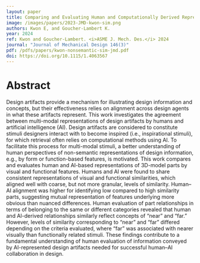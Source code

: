 ```yaml
---
layout: paper
title: Comparing and Evaluating Human and Computationally Derived Representations of Non-Semantic Design Information
image: /images/papers/2023-JMD-kwon-sim.png
authors: Kwon E, and Goucher-Lambert K.
year: 2024
ref: Kwon and Goucher-Lambert. <i>ASME J. Mech. Des.</i> 2024
journal: "Journal of Mechanical Design 146(3)"
pdf: /pdfs/papers/kwon-nonsemantic-sim-jmd.pdf
doi: https://doi.org/10.1115/1.4063567
---
```



# Abstract
Design artifacts provide a mechanism for illustrating design information and concepts, but their effectiveness relies on alignment across design agents in what these artifacts represent. This work investigates the agreement between multi-modal representations of design artifacts by humans and artificial intelligence (AI). Design artifacts are considered to constitute stimuli designers interact with to become inspired (i.e., inspirational stimuli), for which retrieval often relies on computational methods using AI. To facilitate this process for multi-modal stimuli, a better understanding of human perspectives of non-semantic representations of design information, e.g., by form or function-based features, is motivated. This work compares and evaluates human and AI-based representations of 3D-model parts by visual and functional features. Humans and AI were found to share consistent representations of visual and functional similarities, which aligned well with coarse, but not more granular, levels of similarity. Human–AI alignment was higher for identifying low compared to high similarity parts, suggesting mutual representation of features underlying more obvious than nuanced differences. Human evaluation of part relationships in terms of belonging to the same or different categories revealed that human and AI-derived relationships similarly reflect concepts of “near” and “far.” However, levels of similarity corresponding to “near” and “far” differed depending on the criteria evaluated, where “far” was associated with nearer visually than functionally related stimuli. These findings contribute to a fundamental understanding of human evaluation of information conveyed by AI-represented design artifacts needed for successful human–AI collaboration in design.
